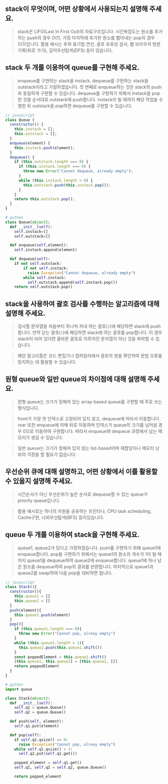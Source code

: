 ## stack이 무엇이며, 어떤 상황에서 사용되는지 설명해 주세요.

> stack은 LIFO(Last In First Out)의 자료구조입니다. 시간복잡도는 원소를 추가하는 push의 경우 O(1), 가장 마지막에 추가한 원소를 뽑아내는 pop의 경우 O(1)입니다. 활용 예시는 후위 표기법 연산, 괄호 유효성 검사, 웹 브라우저 방문기록(뒤로 가기), 깊이우선탐색(DFS) 등이 있습니다.

## stack 두 개를 이용하여 queue를 구현해 주세요.

> enqueue를 구현하는 stack을 instack, dequeue를 구현하는 stack을 outstack이라고 가정하겠습니다. 첫 번째로 enqueue하는 것은 stack의 push와 동일하게 구현할 수 있습니다. dequeue를 구현하기 위해서 instack을 pop한 것을 순서대로 outstack에 push합니다. instack이 빌 때까지 해당 작업을 수행한 뒤 outstack을 pop하면 dequeue를 구현할 수 있습니다.

```javascript
// javascript
class Queue {
  constructor() {
    this.instack = [];
    this.outstack = [];
  }
  enqueue(element) {
    this.instack.push(element);
  }
  dequeue() {
    if (this.outstack.length === 0) {
      if (this.instack.length === 0) {
        throw new Error("Cannot dequeue, already empty");
      }
      while (this.instack.length > 0) {
        this.outstack.push(this.instack.pop());
      }
    }
    return this.outstack.pop();
  }
}
```

```python
# python
class Queue(object):
  def __init__(self):
    self.instack=[]
    self.outstack=[]

  def enqueue(self,element):
    self.instack.append(element)

  def dequeue(self):
    if not self.outstack:
        if not self.instack:
          raise Exception("Cannot dequeue, already empty")
        while self.instack:
          self.outstack.append(self.instack.pop())
    return self.outstack.pop()
```

## stack을 사용하여 괄호 검사를 수행하는 알고리즘에 대해 설명해 주세요.

> 검사할 문자열을 처음부터 하나씩 꺼내 여는 괄호(`(`)에 해당하면 stack에 push합니다. 만약 닫는 괄호(`)`)에 해당하면 stack에 여는 괄호를 pop합니다. 이 경우 stack이 비어 있다면 올바른 괄호로 이루어진 문자열이 아닌 것을 파악할 수 있습니다.

> 해당 알고리즘은 코드 편집기나 컴파일러에서 괄호의 쌍을 확인하여 문법 오류를 방지하는 데 활용할 수 있습니다.

## 원형 queue와 일반 queue의 차이점에 대해 설명해 주세요.

> 원형 queue는 크기가 정해져 있는 array-based queue를 구현할 때 주로 쓰는 형식입니다.

> front가 가장 첫 인덱스로 고정되어 있지 않고, dequeue에 따라서 이동합니다. rear 또한 enqueue에 의해 뒤로 이동하며 인덱스가 queue의 크기를 넘어설 경우 0으로 이동하여 구현합니다. 따라서 enqueue와 dequeue 과정에서 남는 메모리가 생길 수 있습니다.

> 일반 queue는 크기가 정해져 있지 않는 list-based이며 재할당이나 메모리 낭비의 걱정을 할 필요가 없습니다.

## 우선순위 큐에 대해 설명하고, 어떤 상황에서 이를 활용할 수 있을지 설명해 주세요.

> 시간순서가 아닌 우선순위가 높은 순서로 dequeue할 수 있는 queue가 priority queue입니다.

> 활용 예시로는 하나의 자원을 공유하는 프린터나, CPU task scheduling, Cache구현, 너비우선탐색(BFS) 등이있습니다.

## queue 두 개를 이용하여 stack을 구현해 주세요.

> queue1, queue2가 있다고 가정하겠습니다. push를 구현하기 위해 queue1에 enqueue합니다. pop을 구현하기 위해서는 queue1의 원소의 개수가 1이 될 때까지 queue1을 dequeue하여 queue2에 enqueue합니다. queue1에 하나 남은 원소를 dequeue하여 pop의 결과를 반환합니다. 마지막으로 queue1과 queue2를 swap하여 다음 pop을 대비하면 됩니다.

```javascript
// javascript
class Stack(){
  constructor(){
    this.queue1 = []
    this.queue2 = []
  }
  push(element){
    this.queue1.push(element)
  }
  pop(){
    if (this.queue1.length === 0){
      throw new Error("Cannot pop, alreay empty")
    }
    while (this.queue1.length > 1){
      this.queue2.push(this.queue1.shift())
    }
    const poppedElement = this.queue1.shift()
    [this.queue1, this.queue2] = [this.queue1, []]
    return poppedElement
  }
}

```

```python
# python
import queue

class Stack(object):
  def __init__(self):
    self.q1 = queue.Queue()
    self.q2 = queue.Queue()

  def push(self, element):
    self.q1.put(element)

  def pop(self):
    if self.q1.qsize() == 0:
      raise Exception("Cannot pop, alreay empty")
    while self.q1.qsize() > 1:
      self.q2.put(self.q1.get())

    popped_element = self.q1.get()
    self.q1, self.q2 = self.q2, queue.Queue()

    return popped_element
```

